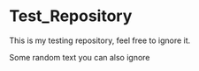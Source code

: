 # Test_Repository
This is my testing repository, feel free to ignore it.

Some random text you can also ignore

